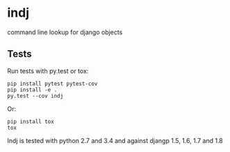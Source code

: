 indj
====

command line lookup for django objects

Tests
-----

Run tests with py.test or tox:

```
pip install pytest pytest-cov
pip install -e .
py.test --cov indj
```

Or:

```
pip install tox
tox
```

Indj is tested with python 2.7 and 3.4 and against djangp 1.5, 1.6, 1.7 and 1.8

